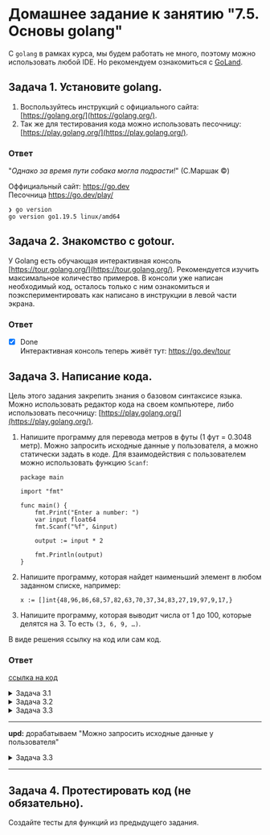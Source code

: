 # Домашнее задание к занятию "7.5. Основы golang"

С `golang` в рамках курса, мы будем работать не много, поэтому можно использовать любой IDE. 
Но рекомендуем ознакомиться с [GoLand](https://www.jetbrains.com/ru-ru/go/).  

## Задача 1. Установите golang.
1. Воспользуйтесь инструкций с официального сайта: [https://golang.org/](https://golang.org/).
2. Так же для тестирования кода можно использовать песочницу: [https://play.golang.org/](https://play.golang.org/).

### Ответ
"_Однако за время пути собака могла подрасти!_"
(С.Маршак ©)

Оффициальный сайт: https://go.dev \
Песочница https://go.dev/play/
```shell
❯ go version
go version go1.19.5 linux/amd64
```

## Задача 2. Знакомство с gotour.
У Golang есть обучающая интерактивная консоль [https://tour.golang.org/](https://tour.golang.org/). 
Рекомендуется изучить максимальное количество примеров. В консоли уже написан необходимый код, 
осталось только с ним ознакомиться и поэкспериментировать как написано в инструкции в левой части экрана. 
### Ответ

- [x] Done\
Интерактивная консоль теперь живёт тут: https://go.dev/tour

## Задача 3. Написание кода. 
Цель этого задания закрепить знания о базовом синтаксисе языка. Можно использовать редактор кода 
на своем компьютере, либо использовать песочницу: [https://play.golang.org/](https://play.golang.org/).

1. Напишите программу для перевода метров в футы (1 фут = 0.3048 метр). Можно запросить исходные данные 
у пользователя, а можно статически задать в коде.
    Для взаимодействия с пользователем можно использовать функцию `Scanf`:
    ```
    package main
    
    import "fmt"
    
    func main() {
        fmt.Print("Enter a number: ")
        var input float64
        fmt.Scanf("%f", &input)
    
        output := input * 2
    
        fmt.Println(output)    
    }
    ```

1. Напишите программу, которая найдет наименьший элемент в любом заданном списке, например:
    ```
    x := []int{48,96,86,68,57,82,63,70,37,34,83,27,19,97,9,17,}
    ```
1. Напишите программу, которая выводит числа от 1 до 100, которые делятся на 3. То есть `(3, 6, 9, …)`.

В виде решения ссылку на код или сам код. 

### Ответ
[ссылка на код](./src/task3.go)
<details><summary>Задача 3.1</summary>

```go
func task3_11() {
	fmt.Print("Input length in meters: ")
	var input float64
	fmt.Scanf("%f", &input)

	output := input / 0.3048

	fmt.Printf("%v meters is: %4.4f feet.\n", input, output)
}
```
</details>

<details><summary>Задача 3.2</summary>

```go
func task3_20() {
    // пример списка из задачи
	x := []int{48,96,86,68,57,82,63,70,37,34,83,27,19,97,9,17,}
	min := x[0]
	for _,y := range x {
		if y < min {
			min = y
		}
	}
	fmt.Println("Min integer is:",min)
}
```
</details>

<details><summary>Задача 3.3</summary>

```go
func task3_30() {
    for i := 1; i <= 101; i++ {
        if (i % 3) == 0 {
        fmt.Printf( "[%v] ", i )
        }
    }
}
```

</details>

---
**upd:** дорабатываем "Можно запросить исходные данные у пользователя"

<details><summary>Задача 3.3</summary>

```go
func task3_31() {
    fmt.Print("Enter min integer: ")
    var min int
    fmt.Scanf("%d", &min)

    fmt.Print("Enter max integer: ")
    var max int
    fmt.Scanf("%d", &max)

    for i := min; i <= max; i++ {
        if (i % 3) == 0 {
        fmt.Printf( "[%v] ", i )
        }
    }
}
```

</details>

---

## Задача 4. Протестировать код (не обязательно).

Создайте тесты для функций из предыдущего задания.


